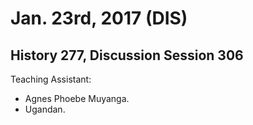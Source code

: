 Jan. 23rd, 2017 (DIS)
=====================

History 277, Discussion Session 306
-----------------------------------

Teaching Assistant:

- Agnes Phoebe Muyanga.
- Ugandan.
